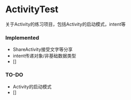 # ActivityTest  
关于Activity的练习项目，包括Activity的启动模式，intent等  

### Implemented  
* ShareActivity接受文字等分享  
* intent传递对象/非基础数据类型  
* []  

### TO-DO  
* Activity的启动模式  
* []